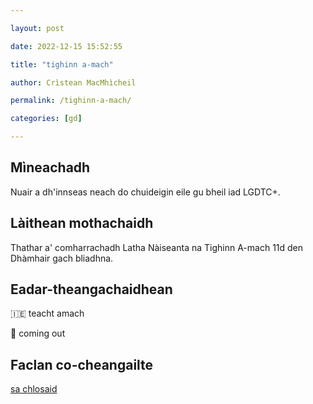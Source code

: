 ```yaml
---

layout: post

date: 2022-12-15 15:52:55

title: "tighinn a-mach"

author: Crìstean MacMhìcheil

permalink: /tighinn-a-mach/

categories: [gd]

---
```


## Mìneachadh

Nuair a dh'innseas neach do chuideigin eile gu bheil iad LGDTC+.

## Làithean mothachaidh

Thathar a' comharrachadh Latha Nàiseanta na Tighinn A-mach 11d den Dhàmhair gach bliadhna.

## Eadar-theangachaidhean

&#x1f1ee;&#x1f1ea; teacht amach

&#x1f3f4;&#xe0067;&#xe0062;&#xe0065;&#xe006e;&#xe0067;&#xe007f; coming out

## Faclan co-cheangailte

[sa chlosaid](https://faclair.lgbt/sa-chlosaid/)